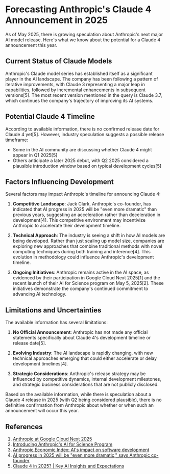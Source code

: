 # Forecasting Anthropic's Claude 4 Announcement in 2025

As of May 2025, there is growing speculation about Anthropic's next major AI model release. Here's what we know about the potential for a Claude 4 announcement this year.

## Current Status of Claude Models

Anthropic's Claude model series has established itself as a significant player in the AI landscape. The company has been following a pattern of iterative improvements, with Claude 3 representing a major leap in capabilities, followed by incremental enhancements in subsequent versions[5]. The most recent version mentioned in the query is Claude 3.7, which continues the company's trajectory of improving its AI systems.

## Potential Claude 4 Timeline

According to available information, there is no confirmed release date for Claude 4 yet[5]. However, industry speculation suggests a possible release timeframe:

- Some in the AI community are discussing whether Claude 4 might appear in Q1 2025[5]
- Others anticipate a later 2025 debut, with Q2 2025 considered a plausible introduction window based on typical development cycles[5]

## Factors Influencing Development

Several factors may impact Anthropic's timeline for announcing Claude 4:

1. **Competitive Landscape**: Jack Clark, Anthropic's co-founder, has indicated that AI progress in 2025 will be "even more dramatic" than previous years, suggesting an acceleration rather than deceleration in development[4]. This competitive environment may incentivize Anthropic to accelerate their development timeline.

2. **Technical Approach**: The industry is seeing a shift in how AI models are being developed. Rather than just scaling up model size, companies are exploring new approaches that combine traditional methods with novel computing techniques during both training and inference[4]. This evolution in methodology could influence Anthropic's development timeline.

3. **Ongoing Initiatives**: Anthropic remains active in the AI space, as evidenced by their participation in Google Cloud Next 2025[1] and the recent launch of their AI for Science program on May 5, 2025[2]. These initiatives demonstrate the company's continued commitment to advancing AI technology.

## Limitations and Uncertainties

The available information has several limitations:

1. **No Official Announcement**: Anthropic has not made any official statements specifically about Claude 4's development timeline or release date[5].

2. **Evolving Industry**: The AI landscape is rapidly changing, with new technical approaches emerging that could either accelerate or delay development timelines[4].

3. **Strategic Considerations**: Anthropic's release strategy may be influenced by competitive dynamics, internal development milestones, and strategic business considerations that are not publicly disclosed.

Based on the available information, while there is speculation about a Claude 4 release in 2025 (with Q2 being considered plausible), there is no definitive confirmation from Anthropic about whether or when such an announcement will occur this year.

## References

1. [Anthropic at Google Cloud Next 2025](https://www.anthropic.com/google-next)
2. [Introducing Anthropic's AI for Science Program](https://www.anthropic.com/news/ai-for-science-program)
3. [Anthropic Economic Index: AI's impact on software development](https://www.anthropic.com/research/impact-software-development)
4. [AI progress in 2025 will be "even more dramatic," says Anthropic co-founder](https://the-decoder.com/ai-progress-in-2025-will-be-even-more-dramatic-says-anthropic-co-founder/)
5. [Claude 4 in 2025? | Key AI Insights and Expectations](https://claudeaihub.com/claude-4-is-it-coming-this-year/)